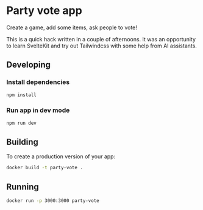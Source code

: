 # Party vote app

Create a game, add some items, ask people to vote!

This is a quick hack written in a couple of afternoons. It was an opportunity to learn SvelteKit and try out Tailwindcss with some help from AI assistants.

## Developing

### Install dependencies
```bash
npm install
```

### Run app in dev mode
```bash
npm run dev
```

## Building

To create a production version of your app:

```bash
docker build -t party-vote .
```

## Running

```bash
docker run -p 3000:3000 party-vote
```
